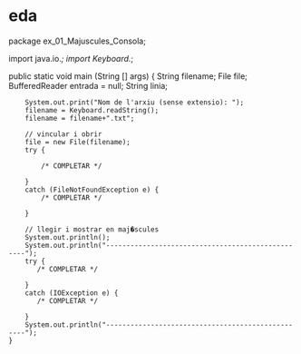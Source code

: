 # eda
package ex_01_Majuscules_Consola;

import java.io.*;
import Keyboard.*;



   public static void main (String [] args) {
        String filename;
        File file;
        BufferedReader entrada = null;
        String linia;

        System.out.print("Nom de l'arxiu (sense extensio): ");
        filename = Keyboard.readString();
        filename = filename+".txt";

        // vincular i obrir
        file = new File(filename);
        try {
        
            /* COMPLETAR */
        	
        }
        catch (FileNotFoundException e) {
            /* COMPLETAR */
        	
        }

        // llegir i mostrar en maj�scules
        System.out.println();
        System.out.println("--------------------------------------------------");
        try {
           /* COMPLETAR */
        	
        }
        catch (IOException e) {
           /* COMPLETAR */
        	
        }
        System.out.println("--------------------------------------------------");
    }


